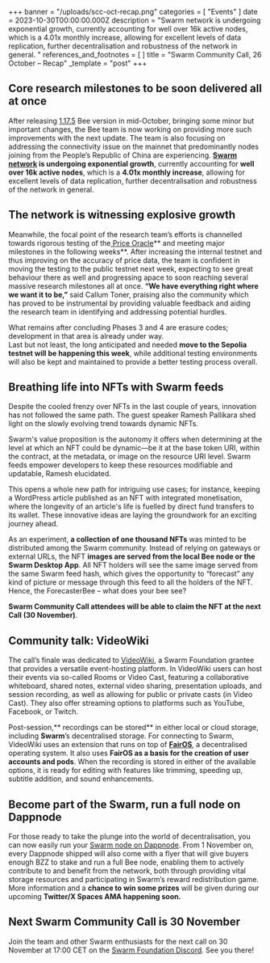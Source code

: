 +++
banner = "/uploads/scc-oct-recap.png"
categories = [ "Events" ]
date = 2023-10-30T00:00:00.000Z
description = "Swarm network is undergoing exponential growth, currently accounting for well over 16k active nodes, which is a 4.01x monthly increase, allowing for excellent levels of data replication, further decentralisation and robustness of the network in general. 
"
references_and_footnotes = [ ]
title = "Swarm Community Call, 26 October – Recap"
_template = "post"
+++


## Core research milestones to be soon delivered all at once

After releasing [1.17.5](https://github.com/ethersphere/bee/releases/tag/v1.17.5) Bee version in mid-October, bringing some minor but important changes, the Bee team is now working on providing more such improvements with the next update. The team is also focusing on addressing the connectivity issue on the mainnet that predominantly nodes joining from the People’s Republic of China are experiencing. **[Swarm network](https://swarmscan.io/) is undergoing exponential growth**, currently accounting for **well over 16k active nodes**, which is a **4.01x monthly increase**, allowing for excellent levels of data replication, further decentralisation and robustness of the network in general. 

## The network is witnessing explosive growth
Meanwhile, the focal point of the research team’s efforts is channelled towards rigorous testing of the[ Price Oracle](https://blog.ethswarm.org/foundation/2023/oracle-overview/)** and meeting major milestones in the following weeks**. After increasing the internal testnet and thus improving on the accuracy of price data, the team is confident in moving the testing to the public testnet next week, expecting to see great behaviour there as well and progressing apace to soon reaching several massive research milestones all at once. **“We have everything right where we want it to be,”** said Callum Toner, praising also the community which has proved to be instrumental by providing valuable feedback and aiding the research team in identifying and addressing potential hurdles. 

What remains after concluding Phases 3 and 4 are erasure codes; development in that area is already under way. \
Last but not least, the long anticipated and needed **move to the Sepolia testnet will be happening this week**, while additional testing environments will also be kept and maintained to provide a better testing process overall.


## Breathing life into NFTs with Swarm feeds 

Despite the cooled frenzy over NFTs in the last couple of years, innovation has not followed the same path. The guest speaker Ramesh Pallikara shed light on the slowly evolving trend towards dynamic NFTs. 

Swarm's value proposition is the autonomy it offers when determining at the level at which an NFT could be dynamic—be it at the base token URI, within the contract, at the metadata, or image on the resource URI level. Swarm feeds empower developers to keep these resources modifiable and updatable, Ramesh elucidated. 

This opens a whole new path for intriguing use cases; for instance, keeping a WordPress article published as an NFT with integrated monetisation, where the longevity of an article's life is fuelled by direct fund transfers to its wallet. These innovative ideas are laying the groundwork for an exciting journey ahead.

As an experiment, **a collection of one thousand NFTs** was minted to be distributed among the Swarm community. Instead of relying on gateways or external URLs, the NFT **images are served from the local Bee node or the Swarm Desktop App**. All NFT holders will see the same image served from the same Swarm feed hash, which gives the opportunity to “forecast” any kind of picture or message through this feed to all the holders of the NFT. Hence, the ForecasterBee – what does your bee see? 

**Swarm Community Call attendees will be able to claim the NFT at the next Call (30 November)**.


## Community talk: VideoWiki 

The call’s finale was dedicated to [VideoWiki](https://beta.editor.video.wiki/), a Swarm Foundation grantee that provides a versatile event-hosting platform. In VideoWiki users can host their events via so-called Rooms or Video Cast, featuring a collaborative whiteboard, shared notes, external video sharing, presentation uploads, and session recording, as well as allowing for public or private casts (in Video Cast). They also offer streaming options to platforms such as YouTube, Facebook, or Twitch.

Post-session,** recordings can be stored** in either local or cloud storage, including **Swarm**’s decentralised storage. For connecting to Swarm, VideoWiki uses an extension that runs on top of **[FairOS](https://docs.fairos.fairdatasociety.org/docs/)**, a decentralised operating system. It also uses **FairOS as a basis for the creation of user accounts and pods**. When the recording is stored in either of the available options, it is ready for editing with features like trimming, speeding up, subtitle addition, and sound enhancements.


## Become part of the Swarm, run a full node on Dappnode 

For those ready to take the plunge into the world of decentralisation, you can now easily run your [Swarm node on Dappnode](https://blog.ethswarm.org/foundation/2023/swarm-and-dappnode-joining-forces-to-empower-decentralised-storage/). From 1 November on, every Dappnode shipped will also come with a flyer that will give buyers enough BZZ to stake and run a full Bee node, enabling them to actively contribute to and benefit from the network, both through providing vital storage resources and participating in Swarm’s reward redistribution game. More information and a **chance to win some prizes** will be given during our upcoming **Twitter/X Spaces AMA happening soon.**


## Next Swarm Community Call is 30 November

Join the team and other Swarm enthusiasts for the next call on 30 November at 17:00 CET on the [Swarm Foundation Discord](https://discord.gg/yYqF3kSN?event=1154426576025432156). See you there!